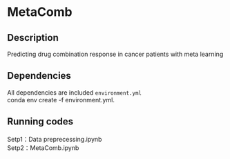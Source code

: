 # MetaComb
## Description
Predicting drug combination response in cancer patients with meta learning

## Dependencies
All dependencies are included `environment.yml`   
                                conda env create -f environment.yml.<bar> 

## Running codes
Setp1：Data preprecessing.ipynb   
Setp2：MetaComb.ipynb
